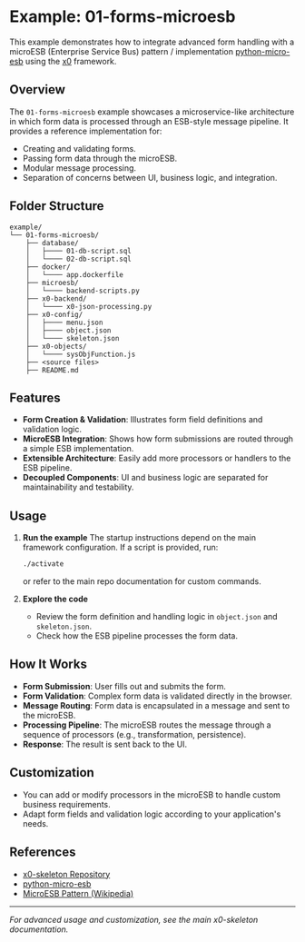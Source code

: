# Example: 01-forms-microesb

This example demonstrates how to integrate advanced form handling with a microESB (Enterprise Service Bus) pattern / implementation [python-micro-esb](https://github.com/clauspruefer/python-micro-esb) using the [x0](https://github.com/WEBcodeX1/x0) framework.

## Overview

The `01-forms-microesb` example showcases a microservice-like architecture in which form data is processed through an ESB-style message pipeline. It provides a reference implementation for:

- Creating and validating forms.
- Passing form data through the microESB.
- Modular message processing.
- Separation of concerns between UI, business logic, and integration.

## Folder Structure

```
example/
└── 01-forms-microesb/
    ├── database/
    │   ├──── 01-db-script.sql
    │   └──── 02-db-script.sql
    ├── docker/
    │   └──── app.dockerfile
    ├── microesb/
    │   └──── backend-scripts.py
    ├── x0-backend/
    │   └──── x0-json-processing.py
    ├── x0-config/
    │   ├──── menu.json
    │   ├──── object.json
    │   └──── skeleton.json
    ├── x0-objects/
    │   └──── sysObjFunction.js
    ├── <source files>
    ├── README.md
```

## Features

- **Form Creation & Validation**: Illustrates form field definitions and validation logic.
- **MicroESB Integration**: Shows how form submissions are routed through a simple ESB implementation.
- **Extensible Architecture**: Easily add more processors or handlers to the ESB pipeline.
- **Decoupled Components**: UI and business logic are separated for maintainability and testability.

## Usage

1. **Run the example**
   The startup instructions depend on the main framework configuration. If a script is provided, run:

   ```bash
   ./activate
   ```
   or refer to the main repo documentation for custom commands.

2. **Explore the code**
   - Review the form definition and handling logic in `object.json` and `skeleton.json`.
   - Check how the ESB pipeline processes the form data.

## How It Works

- **Form Submission**: User fills out and submits the form.
- **Form Validation**: Complex form data is validated directly in the browser.
- **Message Routing**: Form data is encapsulated in a message and sent to the microESB.
- **Processing Pipeline**: The microESB routes the message through a sequence of processors (e.g., transformation, persistence).
- **Response**: The result is sent back to the UI.

## Customization

- You can add or modify processors in the microESB to handle custom business requirements.
- Adapt form fields and validation logic according to your application's needs.

## References

- [x0-skeleton Repository](https://github.com/WEBcodeX1/x0-skeleton)
- [python-micro-esb](https://github.com/clauspruefer/python-micro-esb)
- [MicroESB Pattern (Wikipedia)](https://en.wikipedia.org/wiki/Enterprise_service_bus)

---

*For advanced usage and customization, see the main x0-skeleton documentation.*
